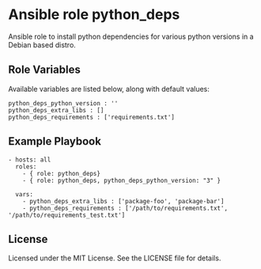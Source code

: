 # Ansible role python_deps
Ansible role to install python dependencies for various python versions in a Debian based distro.

## Role Variables

Available variables are listed below, along with default values:

    python_deps_python_version : ''
    python_deps_extra_libs : []
    python_deps_requirements : ['requirements.txt']

## Example Playbook

    - hosts: all
      roles:
        - { role: python_deps}
        - { role: python_deps, python_deps_python_version: "3" }

      vars:
        - python_deps_extra_libs : ['package-foo', 'package-bar']
        - python_deps_requirements : ['/path/to/requirements.txt', '/path/to/requirements_test.txt']

## License

Licensed under the MIT License. See the LICENSE file for details.
